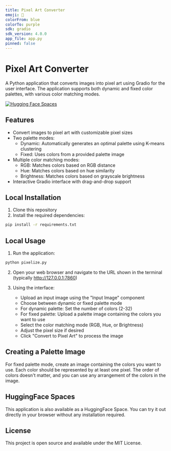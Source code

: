 ```yaml
---
title: Pixel Art Converter
emoji: 🎨
colorFrom: blue
colorTo: purple
sdk: gradio
sdk_version: 4.0.0
app_file: app.py
pinned: false
---
```


# Pixel Art Converter

A Python application that converts images into pixel art using Gradio for the user interface. The application supports both dynamic and fixed color palettes, with various color matching modes.

[![Hugging Face Spaces](https://img.shields.io/badge/🤗%20Hugging%20Face-Spaces-blue)](https://huggingface.co/spaces)

## Features

- Convert images to pixel art with customizable pixel sizes
- Two palette modes:
  - Dynamic: Automatically generates an optimal palette using K-means clustering
  - Fixed: Uses colors from a provided palette image
- Multiple color matching modes:
  - RGB: Matches colors based on RGB distance
  - Hue: Matches colors based on hue similarity
  - Brightness: Matches colors based on grayscale brightness
- Interactive Gradio interface with drag-and-drop support

## Local Installation

1. Clone this repository
2. Install the required dependencies:
```bash
pip install -r requirements.txt
```

## Local Usage

1. Run the application:
```bash
python pixelize.py
```

2. Open your web browser and navigate to the URL shown in the terminal (typically http://127.0.0.1:7860)

3. Using the interface:
   - Upload an input image using the "Input Image" component
   - Choose between dynamic or fixed palette mode
   - For dynamic palette: Set the number of colors (2-32)
   - For fixed palette: Upload a palette image containing the colors you want to use
   - Select the color matching mode (RGB, Hue, or Brightness)
   - Adjust the pixel size if desired
   - Click "Convert to Pixel Art" to process the image

## Creating a Palette Image

For fixed palette mode, create an image containing the colors you want to use. Each color should be represented by at least one pixel. The order of colors doesn't matter, and you can use any arrangement of the colors in the image.

## HuggingFace Spaces

This application is also available as a HuggingFace Space. You can try it out directly in your browser without any installation required.

## License

This project is open source and available under the MIT License.